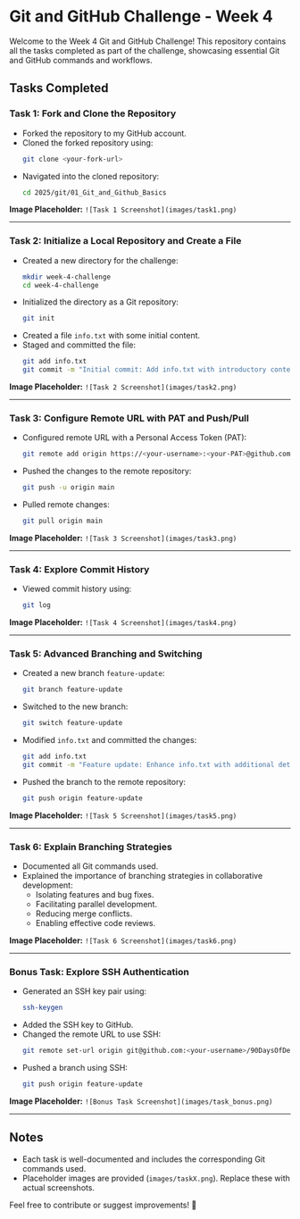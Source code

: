 # Git and GitHub Challenge - Week 4

Welcome to the Week 4 Git and GitHub Challenge! This repository contains all the tasks completed as part of the challenge, showcasing essential Git and GitHub commands and workflows.

## Tasks Completed

### Task 1: Fork and Clone the Repository
- Forked the repository to my GitHub account.
- Cloned the forked repository using:
  ```sh
  git clone <your-fork-url>
  ```
- Navigated into the cloned repository:
  ```sh
  cd 2025/git/01_Git_and_Github_Basics
  ```

**Image Placeholder:** `![Task 1 Screenshot](images/task1.png)`

---

### Task 2: Initialize a Local Repository and Create a File
- Created a new directory for the challenge:
  ```sh
  mkdir week-4-challenge
  cd week-4-challenge
  ```
- Initialized the directory as a Git repository:
  ```sh
  git init
  ```
- Created a file `info.txt` with some initial content.
- Staged and committed the file:
  ```sh
  git add info.txt
  git commit -m "Initial commit: Add info.txt with introductory content"
  ```

**Image Placeholder:** `![Task 2 Screenshot](images/task2.png)`

---

### Task 3: Configure Remote URL with PAT and Push/Pull
- Configured remote URL with a Personal Access Token (PAT):
  ```sh
  git remote add origin https://<your-username>:<your-PAT>@github.com/<your-username>/90DaysOfDevOps.git
  ```
- Pushed the changes to the remote repository:
  ```sh
  git push -u origin main
  ```
- Pulled remote changes:
  ```sh
  git pull origin main
  ```

**Image Placeholder:** `![Task 3 Screenshot](images/task3.png)`

---

### Task 4: Explore Commit History
- Viewed commit history using:
  ```sh
  git log
  ```

**Image Placeholder:** `![Task 4 Screenshot](images/task4.png)`

---

### Task 5: Advanced Branching and Switching
- Created a new branch `feature-update`:
  ```sh
  git branch feature-update
  ```
- Switched to the new branch:
  ```sh
  git switch feature-update
  ```
- Modified `info.txt` and committed the changes:
  ```sh
  git add info.txt
  git commit -m "Feature update: Enhance info.txt with additional details"
  ```
- Pushed the branch to the remote repository:
  ```sh
  git push origin feature-update
  ```

**Image Placeholder:** `![Task 5 Screenshot](images/task5.png)`

---

### Task 6: Explain Branching Strategies
- Documented all Git commands used.
- Explained the importance of branching strategies in collaborative development:
  - Isolating features and bug fixes.
  - Facilitating parallel development.
  - Reducing merge conflicts.
  - Enabling effective code reviews.

**Image Placeholder:** `![Task 6 Screenshot](images/task6.png)`

---

### Bonus Task: Explore SSH Authentication
- Generated an SSH key pair using:
  ```sh
  ssh-keygen
  ```
- Added the SSH key to GitHub.
- Changed the remote URL to use SSH:
  ```sh
  git remote set-url origin git@github.com:<your-username>/90DaysOfDevOps.git
  ```
- Pushed a branch using SSH:
  ```sh
  git push origin feature-update
  ```

**Image Placeholder:** `![Bonus Task Screenshot](images/task_bonus.png)`

---

## Notes
- Each task is well-documented and includes the corresponding Git commands used.
- Placeholder images are provided (`images/taskX.png`). Replace these with actual screenshots.

Feel free to contribute or suggest improvements! 🚀
